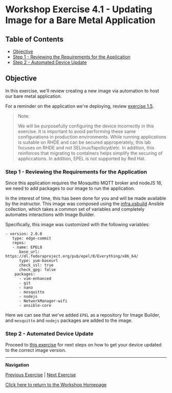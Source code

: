 # Workshop Exercise 4.1 - Updating Image for a Bare Metal Application

## Table of Contents

* [Objective](#objective)
* [Step 1 - Reviewing the Requirements for the Application](#step-1---reviewing-the-requirements-for-the-application)
* [Step 2 - Automated Device Update](#step-2---automated-device-update)

## Objective

In this exercise, we'll review creating a new image via automation to host our bare metal application.

For a reminder on the application we're deploying, review [exercise 1.5](../1.5-application-intro).

> Note:
>
> We will be purposefully configuring the device incorrectly in this exercise. It is important to avoid performing these same configurations in production environments. While running applications is suitable on RHDE and can be secured approperately, this lab focuses on RHDE and not SELinux/fapolicyd/etc. In addition, this reinforces that migrating to containers helps simplify the securing of appliccations. In addition, EPEL is not supported by Red Hat.

### Step 1 - Reviewing the Requirements for the Application

Since this application requires the Mosquitto MQTT broker and nodeJS 16, we need to add packages to our image to run the application.

In the interest of time, this has been done for you and will be made available by the instructor. This image was composed using the [infra.osbuild](https://github.com/redhat-cop/infra.osbuild) Ansible collection, which takes a common set of variables and completely automates interactions with Image Builder.

Specifically, this image was customized with the following variables:
```
- version: 2.0.0
   type: edge-commit
   repos:
   - name: EPEL8
      base_url: https://dl.fedoraproject.org/pub/epel/8/Everything/x86_64/
      type: yum-baseurl
      check_ssl: true
      check_gpg: false
    packages:
      - vim-enhanced
      - git
      - nano
      - mosquitto
      - nodejs
      - NetworkManager-wifi
      - ansible-core
```

Here we can see that we've added `EPEL` as a repository for Image Builder, and `mosquitto` and `nodejs` packages are added to the image.

### Step 2 - Automated Device Update

Proceed to [this exercise](../0.1-upgrade-rhde/) for next steps on how to get your device updated to the correct image version.

---
**Navigation**

[Previous Exercise](../3.3-ztp-intro) | [Next Exercise](../4.3-bare-metal-app-automation)

[Click here to return to the Workshop Homepage](../README.md)
